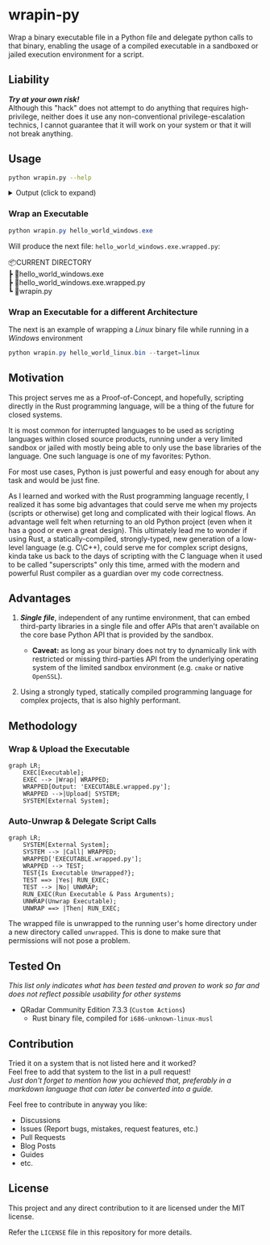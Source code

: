 # wrapin-py

Wrap a binary executable file in a Python file and delegate python calls to that binary, enabling the usage of a compiled executable in a sandboxed or jailed execution environment for a script.

## Liability

__*Try at your own risk!*__  
Although this "hack" does not attempt to do anything that requires high-privilege, neither does it use any non-conventional privilege-escalation technics, I cannot guarantee that it will work on your system or that it will not break anything.

## Usage

```bash
python wrapin.py --help
```

<details>
<summary>Output (click to expand)</summary>

```text
usage: wrapin.py [-h] [-o OUTPUT] [-t TARGET] binary_file

Wrap a binary file into a Python file container to be used in 
the context of scripting environments that are some what limited to Python and its core libraries.

positional arguments:
  binary_file           The binary file to be wrapped inside the Python file container.

options:
  -h, --help            show this help message and exit
  -o OUTPUT, --output OUTPUT
                        Specify the output path for the Python container file.
  -t TARGET, --target TARGET
                        Specify the target operating system for the binary file: `Windows`, `Linux` or `Darwin`. By
                        default, the current operating system is selected. Mismatch of configurations with the wrapped
                        file will cause a failure in execution and will exit with an error.
```

</details>  

### Wrap an Executable

```powershell
python wrapin.py hello_world_windows.exe
```

Will produce the next file: `hello_world_windows.exe.wrapped.py`:

📦CURRENT DIRECTORY  
 ┣ 📜hello_world_windows.exe  
 ┣ 📜hello_world_windows.exe.wrapped.py  
 ┗ 📜wrapin.py

### Wrap an Executable for a different Architecture

The next is an example of wrapping a *Linux* binary file while running in a *Windows* environment

```powershell
python wrapin.py hello_world_linux.bin --target=linux
```

## Motivation

This project serves me as a Proof-of-Concept, and hopefully, scripting directly in the Rust programming language, will be a thing of the future for closed systems.

It is most common for interrupted languages to be used as scripting languages within closed source products, running under a very limited sandbox or jailed with mostly being able to only use the base libraries of the language. One such language is one of my favorites: Python.

For most use cases, Python is just powerful and easy enough for about any task and would be just fine.

As I learned and worked with the Rust programming language recently, I realized it has some big advantages that could serve me when my projects (scripts or otherwise) get long and complicated with their logical flows. An advantage well felt when returning to an old Python project (even when it has a good or even a great design). This ultimately lead me to wonder if using Rust, a statically-compiled, strongly-typed, new generation of a low-level language (e.g. C\C++), could serve me for complex script designs, kinda take us back to the days of scripting with the C language when it used to be called "superscripts" only this time, armed with the modern and powerful Rust compiler as a guardian over my code correctness.

## Advantages

1. __*Single file*__, independent of any runtime environment, that can embed third-party libraries in a single file and offer APIs that aren't available on the core base Python API that is provided by the sandbox.  
   - __Caveat:__ as long as your binary does not try to dynamically link with restricted or missing third-parties API from the underlying operating system of the limited sandbox environment (e.g. `cmake` or native `OpenSSL`).

2. Using a strongly typed, statically compiled programming language for complex projects, that is also highly performant.

## Methodology

### Wrap & Upload the Executable

```mermaid
graph LR;
    EXEC[Executable];
    EXEC --> |Wrap| WRAPPED;
    WRAPPED[Output: 'EXECUTABLE.wrapped.py'];
    WRAPPED -->|Upload| SYSTEM;
    SYSTEM[External System];
```

### Auto-Unwrap & Delegate Script Calls

```mermaid
graph LR;
    SYSTEM[External System];
    SYSTEM --> |Call| WRAPPED;
    WRAPPED['EXECUTABLE.wrapped.py'];
    WRAPPED --> TEST;
    TEST{Is Executable Unwrapped?};
    TEST ==> |Yes| RUN_EXEC;
    TEST --> |No| UNWRAP;
    RUN_EXEC(Run Executable & Pass Arguments);
    UNWRAP(Unwrap Executable);
    UNWRAP ==> |Then| RUN_EXEC;
```

The wrapped file is unwrapped to the running user's home directory under a new directory called `unwrapped`. This is done to make sure that permissions will not pose a problem.

## Tested On

*This list only indicates what has been tested and proven to work so far and does not reflect possible usability for other systems*

- QRadar Community Edition 7.3.3 (`Custom Actions`)
  - Rust binary file, compiled for  `i686-unknown-linux-musl`

## Contribution  

Tried it on a system that is not listed here and it worked?  
Feel free to add that system to the list in a pull request!  
*Just don't forget to mention how you achieved that, preferably in a markdown language that can later be converted into a guide.*

Feel free to contribute in anyway you like:

- Discussions  
- Issues (Report bugs, mistakes, request features, etc.)  
- Pull Requests  
- Blog Posts  
- Guides  
- etc.  

## License

This project and any direct contribution to it are licensed under the MIT license.

Refer the `LICENSE` file in this repository for more details.
